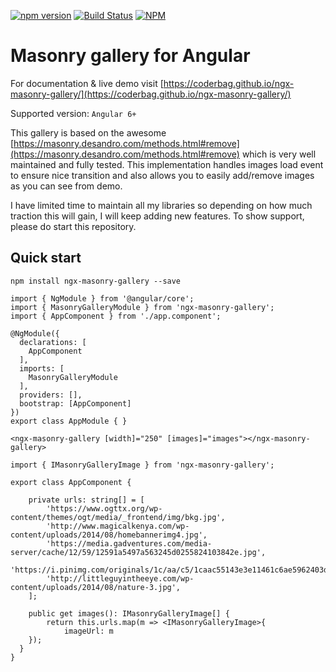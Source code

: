 [![npm version](https://badge.fury.io/js/ngx-masonry-gallery.svg)](https://badge.fury.io/js/ngx-masonry-gallery)
[![Build Status](https://api.travis-ci.org/coderbag/ngx-masonry-gallery.svg?branch=master)](https://travis-ci.org/coderbag/ngx-masonry-gallery)
[![NPM](https://nodei.co/npm/ngx-masonry-gallery.png?mini=true)](https://nodei.co/npm/ngx-masonry-gallery/)

# Masonry gallery for Angular

For documentation & live demo visit [https://coderbag.github.io/ngx-masonry-gallery/](https://coderbag.github.io/ngx-masonry-gallery/)

Supported version: `Angular 6+`

This gallery is based on the awesome [https://masonry.desandro.com/methods.html#remove](https://masonry.desandro.com/methods.html#remove) which is very well maintained and fully tested. This implementation handles images load event to ensure nice transition and also allows you to easily add/remove images as you can see from demo.

I have limited time to maintain all my libraries so depending on how much traction this will gain, I will keep adding new features. To show support, please do start this repository.

## Quick start

```
npm install ngx-masonry-gallery --save
```

```
import { NgModule } from '@angular/core';
import { MasonryGalleryModule } from 'ngx-masonry-gallery';
import { AppComponent } from './app.component';

@NgModule({
  declarations: [
    AppComponent
  ],
  imports: [
    MasonryGalleryModule
  ],
  providers: [],
  bootstrap: [AppComponent]
})
export class AppModule { }
```

```
<ngx-masonry-gallery [width]="250" [images]="images"></ngx-masonry-gallery>
```

```
import { IMasonryGalleryImage } from 'ngx-masonry-gallery';

export class AppComponent {

    private urls: string[] = [
        'https://www.ogttx.org/wp-content/themes/ogt/media/_frontend/img/bkg.jpg',
        'http://www.magicalkenya.com/wp-content/uploads/2014/08/homebannerimg4.jpg',
        'https://media.gadventures.com/media-server/cache/12/59/12591a5497a563245d0255824103842e.jpg',
        'https://i.pinimg.com/originals/1c/aa/c5/1caac55143e3e11461c6ae5962403deb.jpg',
        'http://littleguyintheeye.com/wp-content/uploads/2014/08/nature-3.jpg',
    ];

    public get images(): IMasonryGalleryImage[] {
        return this.urls.map(m => <IMasonryGalleryImage>{
            imageUrl: m
    });
  }
}
```

